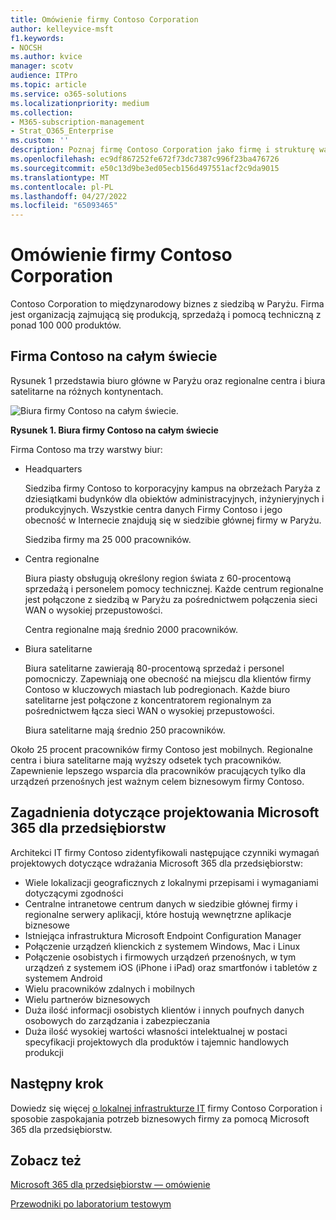 ```yaml
---
title: Omówienie firmy Contoso Corporation
author: kelleyvice-msft
f1.keywords:
- NOCSH
ms.author: kvice
manager: scotv
audience: ITPro
ms.topic: article
ms.service: o365-solutions
ms.localizationpriority: medium
ms.collection:
- M365-subscription-management
- Strat_O365_Enterprise
ms.custom: ''
description: Poznaj firmę Contoso Corporation jako firmę i strukturę warstwową jej biur na całym świecie.
ms.openlocfilehash: ec9df867252fe672f73dc7387c996f23ba476726
ms.sourcegitcommit: e50c13d9be3ed05ecb156d497551acf2c9da9015
ms.translationtype: MT
ms.contentlocale: pl-PL
ms.lasthandoff: 04/27/2022
ms.locfileid: "65093465"
---
```

# <a name="overview-of-contoso-corporation"></a>Omówienie firmy Contoso Corporation

Contoso Corporation to międzynarodowy biznes z siedzibą w Paryżu. Firma jest organizacją zajmującą się produkcją, sprzedażą i pomocą techniczną z ponad 100 000 produktów.

## <a name="contoso-around-the-world"></a>Firma Contoso na całym świecie

Rysunek 1 przedstawia biuro główne w Paryżu oraz regionalne centra i biura satelitarne na różnych kontynentach.

![Biura firmy Contoso na całym świecie.](../media/contoso-overview/contoso-overview-fig1.png)

**Rysunek 1. Biura firmy Contoso na całym świecie**
 
Firma Contoso ma trzy warstwy biur:

- Headquarters

  Siedziba firmy Contoso to korporacyjny kampus na obrzeżach Paryża z dziesiątkami budynków dla obiektów administracyjnych, inżynieryjnych i produkcyjnych. Wszystkie centra danych Firmy Contoso i jego obecność w Internecie znajdują się w siedzibie głównej firmy w Paryżu.

  Siedziba firmy ma 25 000 pracowników.

- Centra regionalne

  Biura piasty obsługują określony region świata z 60-procentową sprzedażą i personelem pomocy technicznej. Każde centrum regionalne jest połączone z siedzibą w Paryżu za pośrednictwem połączenia sieci WAN o wysokiej przepustowości.

  Centra regionalne mają średnio 2000 pracowników.

- Biura satelitarne

  Biura satelitarne zawierają 80-procentową sprzedaż i personel pomocniczy. Zapewniają one obecność na miejscu dla klientów firmy Contoso w kluczowych miastach lub podregionach. Każde biuro satelitarne jest połączone z koncentratorem regionalnym za pośrednictwem łącza sieci WAN o wysokiej przepustowości.

  Biura satelitarne mają średnio 250 pracowników.

Około 25 procent pracowników firmy Contoso jest mobilnych. Regionalne centra i biura satelitarne mają wyższy odsetek tych pracowników. Zapewnienie lepszego wsparcia dla pracowników pracujących tylko dla urządzeń przenośnych jest ważnym celem biznesowym firmy Contoso.

## <a name="design-considerations-for-microsoft-365-for-enterprise"></a>Zagadnienia dotyczące projektowania Microsoft 365 dla przedsiębiorstw

Architekci IT firmy Contoso zidentyfikowali następujące czynniki wymagań projektowych dotyczące wdrażania Microsoft 365 dla przedsiębiorstw:

- Wiele lokalizacji geograficznych z lokalnymi przepisami i wymaganiami dotyczącymi zgodności
- Centralne intranetowe centrum danych w siedzibie głównej firmy i regionalne serwery aplikacji, które hostują wewnętrzne aplikacje biznesowe
- Istniejąca infrastruktura Microsoft Endpoint Configuration Manager
- Połączenie urządzeń klienckich z systemem Windows, Mac i Linux
- Połączenie osobistych i firmowych urządzeń przenośnych, w tym urządzeń z systemem iOS (iPhone i iPad) oraz smartfonów i tabletów z systemem Android
- Wielu pracowników zdalnych i mobilnych
- Wielu partnerów biznesowych
- Duża ilość informacji osobistych klientów i innych poufnych danych osobowych do zarządzania i zabezpieczania
- Duża ilość wysokiej wartości własności intelektualnej w postaci specyfikacji projektowych dla produktów i tajemnic handlowych produkcji

## <a name="next-step"></a>Następny krok

Dowiedz się więcej [o lokalnej infrastrukturze IT](contoso-infra-needs.md) firmy Contoso Corporation i sposobie zaspokajania potrzeb biznesowych firmy za pomocą Microsoft 365 dla przedsiębiorstw.

## <a name="see-also"></a>Zobacz też

[Microsoft 365 dla przedsiębiorstw — omówienie](microsoft-365-overview.md)

[Przewodniki po laboratorium testowym](m365-enterprise-test-lab-guides.md)
